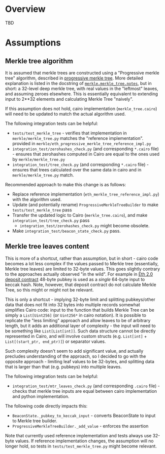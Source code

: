 # Overview

TBD

# Assumptions


## Merkle tree algorithm

It is assumed that merkle trees are constructed using a "Progressive merkle tree"
algorithm, described in [progressive merkle tree][progressive-merkle-tree]. More detailed explanation is listed in the docstring
of [`merkle.merkle_tree.notes`](/merkle/merkle_tree.py#L12), but in short: a 32-level deep merkle tree, with real
values in the "leftmost" leaves, and assuming zeroes elsewhere. This is essentially equivalent to extending input
to 2**32 elements and calculating Merkle Tree "naively".

If this assumption does not hold, cairo implementation (`merkle_tree.cairo`) will need to be updated to match 
the actual algorithm used.

The following integration tests can be helpful:
* `tests/test_merkle_tree` - verifies that implementation in `merkle/merkle_tree.py` matches the "reference implementation".
  provided in `merkle/eth_progressive_merkle_tree_reference_impl.py`
* `integration_test/zerohashes_check.py` (and corresponding `*.cairo` file) - ensures that zerohashes computed in 
  Cairo are equal to the ones used by `merkle/merkle_tree.py`
* `integration_test/tree_check.py` (and corresponding `*.cairo` file) - ensures that trees calculated over the same data
  in cairo and in `merkle/merkle_tree.py` match.

Recommended approach to make this change is as follows:
* Replace reference implementation (`eth_merkle_tree_reference_impl.py`) with the algorithm used.
* Update (and potentially rename) `ProgressiveMerkleTreeBuilder` to make `tests/test_merkle_tree` pass
* Transfer the updated logic to Cairo (`merkle_tree.cairo`), and make `integration_test/tree_check.py` pass
  * `integration_test/zerohashes_check.py` might become obsolete.
* Make `integration_test/beacon_state_check.py` pass.

[progressive-merkle-tree]: https://github.com/ethereum/research/blob/master/beacon_chain_impl/progressive_merkle_tree.py

## Merkle tree leaves content

This is more of a shortcut, rather than assumption, but in short - cairo code becomes a lot less complex if the values
passed to Merkle tree (essentially, Merkle tree leaves) are limited to 32-byte values. This goes slightly contrary to 
the approaches actually observed "in the wild". For example in [Eth 2.0 deposit contract][eth-2-deposit-contract] 
48-byte pubkey is used as a _single_ 64-byte input to keccak hash. Note, however, that deposit contract do not 
calculate Merkle Tree, so this might or might not be relevant.

This is only a shortcut - implying 32-byte limit and splitting pubkeys/other data that does not fit into 32 bytes into
multiple records somewhat simplifies Cairo code: input to the function that builds Merkle Tree can be simply a 
`List[Uint256]` (or `Uint256*` in cairo notation). It is possible to replicate the "less limiting" approach 
and allow leaves to be of arbitrary length, but it adds an additional layer of complexity - the input will need to be
something like `List[List[int]]`. Such data structure cannot be directly represented in Cairo, and will involve custom
structs (e.g. `List[int]` + `List[(start_ptr, end_ptr)]`) or separator values.

Such complexity doesn't seem to add significant value, and actually precludes understanding of the approach, so I
decided to go with the opposite approach - limiting leaf values to be 32-bytes, and splitting data that is larger
than that (e.g. pubkeys) into multiple leaves.

The following integration tests can be helpful:
* `integration_test/mtr_leaves_check.py`  (and corresponding `.cairo` file) - checks that merkle tree inputs are
  equal between cairo implementation and python implementation.

The following code directly impacts this:
* `BeaconState._pubkey_to_keccak_input` - converts BeaconState to input to Merkle tree builder.
* `ProgressiveMerkleTreeBuilder._add_value` - enforces the assertion

Note that currently used reference implementation and tests always use 32-byte values. If reference implementation
changes, the assumption will no longer hold, so tests in `tests/test_merkle_tree.py` might become relevant.

[eth-2-deposit-contract]: https://etherscan.io/address/0x00000000219ab540356cBB839Cbe05303d7705Fa#code

